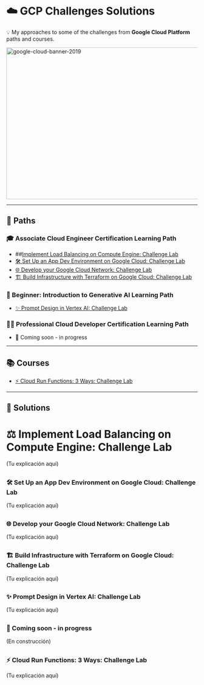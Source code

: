 # ☁️ GCP Challenges Solutions
💡 My approaches to some of the challenges from **Google Cloud Platform** paths and courses.

<img width="800" height="400" alt="google-cloud-banner-2019" src="https://github.com/user-attachments/assets/42a4a53c-3c08-4d80-a034-823dd60b2d1c" />

---

## 📌 Paths

### 🎓 Associate Cloud Engineer Certification Learning Path
- ##[Implement Load Balancing on Compute Engine: Challenge Lab](#implement-load-balancing-on-compute-engine-challenge-lab)
- [🛠️ Set Up an App Dev Environment on Google Cloud: Challenge Lab](#set-up-an-app-dev-environment-on-google-cloud-challenge-lab)
- [🌐 Develop your Google Cloud Network: Challenge Lab](#develop-your-google-cloud-network-challenge-lab)
- [🏗️ Build Infrastructure with Terraform on Google Cloud: Challenge Lab](#build-infrastructure-with-terraform-on-google-cloud-challenge-lab)

### 🤖 Beginner: Introduction to Generative AI Learning Path
- [✨ Prompt Design in Vertex AI: Challenge Lab](#prompt-design-in-vertex-ai-challenge-lab)

### 👨‍💻 Professional Cloud Developer Certification Learning Path
- 🚧 Coming soon - in progress

---

## 📚 Courses
- [⚡ Cloud Run Functions: 3 Ways: Challenge Lab](#cloud-run-functions-3-ways-challenge-lab)

---

## 📝 Solutions

# ⚖️ Implement Load Balancing on Compute Engine: Challenge Lab
(Tu explicación aquí)
## 
### 🛠️ Set Up an App Dev Environment on Google Cloud: Challenge Lab
(Tu explicación aquí)
## 
### 🌐 Develop your Google Cloud Network: Challenge Lab
(Tu explicación aquí)
## 
### 🏗️ Build Infrastructure with Terraform on Google Cloud: Challenge Lab
(Tu explicación aquí)
## 
### ✨ Prompt Design in Vertex AI: Challenge Lab
(Tu explicación aquí)
## 
### 🚧 Coming soon - in progress
(En construcción)
## 
### ⚡ Cloud Run Functions: 3 Ways: Challenge Lab
(Tu explicación aquí)
## 
